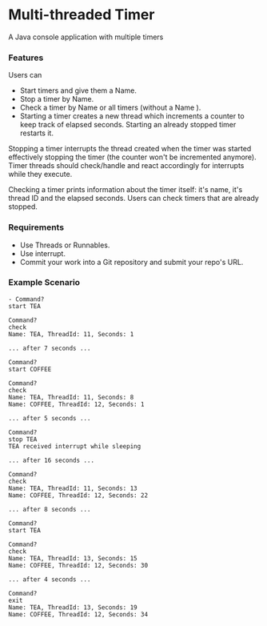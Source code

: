 # Multi-threaded Timer

A Java console application with multiple timers

### __Features__

Users can

- Start timers and give them a Name.
- Stop a timer by Name.
- Check a timer by Name or all timers (without a Name ).
- Starting a timer creates a new thread which increments a counter to keep track of elapsed seconds. Starting an already stopped timer restarts it.

Stopping a timer interrupts the thread created when the timer was started effectively stopping the timer (the counter won't be incremented anymore). Timer threads should check/handle and react accordingly for interrupts while they execute.

Checking a timer prints information about the timer itself: it's name, it's thread ID and the elapsed seconds. Users can check timers that are already stopped.

### __Requirements__

- Use Threads or Runnables.
- Use interrupt.
- Commit your work into a Git repository and submit your repo's URL.

### __Example Scenario__

```shell script
- Command?
start TEA

Command?
check
Name: TEA, ThreadId: 11, Seconds: 1

... after 7 seconds ...

Command?
start COFFEE

Command?
check
Name: TEA, ThreadId: 11, Seconds: 8
Name: COFFEE, ThreadId: 12, Seconds: 1

... after 5 seconds ...

Command?
stop TEA
TEA received interrupt while sleeping

... after 16 seconds ...

Command?
check
Name: TEA, ThreadId: 11, Seconds: 13
Name: COFFEE, ThreadId: 12, Seconds: 22

... after 8 seconds ...

Command?
start TEA

Command?
check
Name: TEA, ThreadId: 13, Seconds: 15
Name: COFFEE, ThreadId: 12, Seconds: 30

... after 4 seconds ...

Command?
exit
Name: TEA, ThreadId: 13, Seconds: 19
Name: COFFEE, ThreadId: 12, Seconds: 34
```
